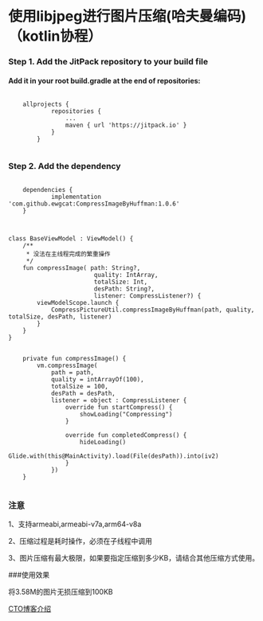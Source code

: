 # 使用libjpeg进行图片压缩(哈夫曼编码)（kotlin协程）


### Step 1. Add the JitPack repository to your build file

#### Add it in your root build.gradle at the end of repositories:
```

    allprojects {
    		repositories {
    			...
    			maven { url 'https://jitpack.io' }
    		}
    	}
	
```

### Step 2. Add the dependency

```

	dependencies {
	        implementation 'com.github.ewgcat:CompressImageByHuffman:1.0.6'
	}
	
```


```

class BaseViewModel : ViewModel() {
    /**
     * 没法在主线程完成的繁重操作
     */
    fun compressImage( path: String?,
                        quality: IntArray,
                        totalSize: Int,
                        desPath: String?,
                        listener: CompressListener?) {
        viewModelScope.launch {
            CompressPictureUtil.compressImageByHuffman(path, quality, totalSize, desPath, listener)
        }
    }
}

```

```

    private fun compressImage() {
        vm.compressImage(
            path = path,
            quality = intArrayOf(100),
            totalSize = 100,
            desPath = desPath,
            listener = object : CompressListener {
                override fun startCompress() {
                    showLoading("Compressing")
                }

                override fun completedCompress() {
                    hideLoading()
                    Glide.with(this@MainActivity).load(File(desPath)).into(iv2)
                }
            })
    }
    
```
### 注意

1、支持armeabi,armeabi-v7a,arm64-v8a

2、压缩过程是耗时操作，必须在子线程中调用

3、图片压缩有最大极限，如果要指定压缩到多少KB，请结合其他压缩方式使用。


###使用效果

将3.58M的图片无损压缩到100KB




<a href="https://blog.51cto.com/13598859/2070274">CTO博客介绍</a>
